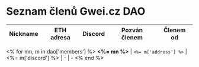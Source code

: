 # Seznam členů Gwei.cz DAO

Nickname | ETH adresa | Discord | Pozván členem | Členem od
---      | ---        | ---     | ---           | ---
<% for mn, m in dao['members'] %>
**<%= mn %>** | `<%= m['address'] %>` | <%= m['discord'] %> | - | -
<% end %>

